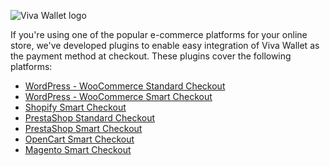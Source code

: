 ![Viva Wallet logo](https://user-images.githubusercontent.com/44943019/64185447-0f95b900-ce65-11e9-94ef-4e70bdf1a72e.png)

If you're using one of the popular e-commerce platforms for your online store, we've developed plugins to enable easy integration of Viva Wallet as the payment method at checkout. These plugins cover the following platforms:

 - <a href="https://woocommerce.com/products/viva-wallet-for-woocommerce">WordPress - WooCommerce Standard Checkout</a><br/>
 - <a href="https://github.com/VivaPayments/API/tree/master/Plugins/vivawallet-woocommerce-gateway">WordPress - WooCommerce Smart Checkout</a><br/>
 - <a href="https://developer.vivawallet.com/plugins/shopify/">Shopify Smart Checkout</a><br/>
 - <a href="https://addons.prestashop.com/en/payment-card-wallet/51219-viva-wallet-standard-checkout.html">PrestaShop Standard Checkout</a><br/> 
 - <a href="https://github.com/VivaPayments/API/tree/master/Plugins/prestashop/prestashop1.7">PrestaShop Smart Checkout</a><br/>
 - <a href="https://github.com/VivaPayments/API/tree/master/Plugins/opencart/Opencart%203">OpenCart Smart Checkout</a><br/>
 - <a href="https://github.com/VivaPayments/API/tree/master/Plugins/magento_vivawallet/magento23_vivawallet/Ced/VivaPayments">Magento Smart Checkout</a>
